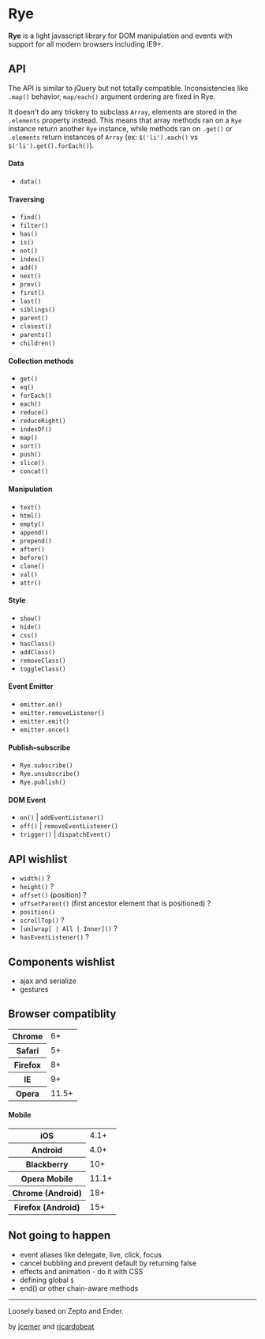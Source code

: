 Rye
===

**Rye** is a light javascript library for DOM manipulation and events with support for all modern browsers including IE9+.

API
---

The API is similar to jQuery but not totally compatible. Inconsistencies like `.map()` behavior, `map/each()` argument ordering are fixed in Rye.

It doesn't do any trickery to subclass `Array`, elements are stored in the `.elements` property instead. This means that array methods ran on a `Rye` instance return another `Rye` instance, while methods ran on `.get()` or `.elements` return instances of `Array` (ex: `$('li').each()` vs `$('li').get().forEach()`).

#### Data

- `data()`

#### Traversing

- `find()`
- `filter()`
- `has()`
- `is()`
- `not()`
- `index()`
- `add()`
- `next()`
- `prev()`
- `first()`
- `last()`
- `siblings()`
- `parent()`
- `closest()`
- `parents()`
- `children()`

#### Collection methods

- `get()`
- `eq()`
- `forEach()`
- `each()`
- `reduce()`
- `reduceRight()`
- `indexOf()`
- `map()`
- `sort()`
- `push()`
- `slice()`
- `concat()`

#### Manipulation

- `text()`
- `html()`
- `empty()`
- `append()`
- `prepend()`
- `after()`
- `before()`
- `clone()`
- `val()`
- `attr()`

#### Style

- `show()`
- `hide()`
- `css()`
- `hasClass()`
- `addClass()`
- `removeClass()`
- `toggleClass()`

#### Event Emitter

- `emitter.on()`
- `emitter.removeListener()`
- `emitter.emit()`
- `emitter.once()`

#### Publish–subscribe

- `Rye.subscribe()`
- `Rye.unsubscribe()`
- `Rye.publish()`

#### DOM Event

- `on()` | `addEventListener()`
- `off()` | `removeEventListener()`
- `trigger()` | `dispatchEvent()`

API wishlist
------------

- `width()` ?
- `height()` ?
- `offset()` (position) ?
- `offsetParent()` (first ancestor element that is positioned) ?
- `position()`
- `scrollTop()` ?
- `[un]wrap[ | All | Inner]()` ?
- `hasEventListener()` ?

Components wishlist
-------------------

- ajax and serialize
- gestures

Browser compatiblity
--------------------

<table>
    <tr>
        <th>Chrome</th>
        <td>6+</td>
    </tr>
    <tr>
        <th>Safari</th>
        <td>5+</td>
    </tr>
    <tr>
        <th>Firefox</th>
        <td>8+</td>
    </tr>
    <tr>
        <th>IE</th>
        <td>9+</td>
    </tr>
    <tr>
        <th>Opera</th>
        <td>11.5+</td>
    </tr>
</table>

#### Mobile

<table>
    <tr>
        <th>iOS</th>
        <td>4.1+</td>
    </tr>
    <tr>
        <th>Android</th>
        <td>4.0+</td>
    </tr>
    <tr>
        <th>Blackberry</th>
        <td>10+</td>
    </tr>
    <tr>
        <th>Opera Mobile</th>
        <td>11.1+</td>
    </tr>
    <tr>
        <th>Chrome (Android)</th>
        <td>18+</td>
    </tr>
    <tr>
        <th>Firefox (Android)</th>
        <td>15+</td>
    </tr>
</table>

Not going to happen
------------

- event aliases like delegate, live, click, focus
- cancel bubbling and prevent default by returning false
- effects and animation - do it with CSS
- defining global `$`
- end() or other chain-aware methods

<hr>

Loosely based on Zepto and Ender.

by [jcemer](http://github.com/jcemer) and [ricardobeat](http://github.com/ricardobeat)
